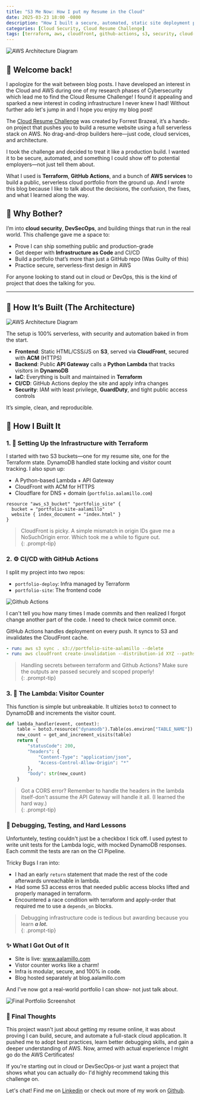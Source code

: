 ```yaml
---
title: "S3 Me Now: How I put my Resume in the Cloud"
date: 2025-03-23 18:00 -0800
description: "How I built a secure, automated, static site deployment pipeline using Terraform, GitHub Actions, and AWS."
categories: [Cloud Security, Cloud Resume Challenge]
tags: [terraform, aws, cloudfront, github-actions, s3, security, cloud-security, iac, guardduty, iam]
---
```


![AWS Architecture Diagram](/images/cloud-resume-challenge/crc-banner.png)

## 👋 Welcome back!

I apologize for the wait between blog posts. I have developed an interest in the Cloud and AWS during one of my research phases of Cybersecurity which lead me to find the Cloud Resume Challenge! I found it appealing and sparked a new interest in coding infrastructure I never knew I had! Without further ado let's jump in and I hope you enjoy my blog post!

The [Cloud Resume Challenge](https://cloudresumechallenge.dev) was created by Forrest Brazeal, it’s a hands-on project that pushes you to build a resume website using a full serverless stack on AWS. No drag-and-drop builders here—just code, cloud services, and architecture.

I took the challenge and decided to treat it like a production build. I wanted it to be secure, automated, and something I could show off to potential employers—not just tell them about.

What I used is **Terraform**, **GitHub Actions**, and a bunch of **AWS services** to build a public, serverless cloud portfolio from the ground up. And I wrote this blog because I like to talk about the decisions, the confusion, the fixes, and what I learned along the way.


## 🧠 Why Bother?

I’m into **cloud security**, **DevSecOps**, and building things that run in the real world. This challenge gave me a space to:

- Prove I can ship something public and production-grade  
- Get deeper with **Infrastructure as Code** and CI/CD  
- Build a portfolio that’s more than just a GitHub repo (Was Guilty of this)  
- Practice secure, serverless-first design in AWS  

For anyone looking to stand out in cloud or DevOps, this is the kind of project that does the talking for you.

---

## 📐 How It’s Built (The Architecture)

![AWS Architecture Diagram](/images/cloud-resume-challenge/aws-diagram.svg)

The setup is 100% serverless, with security and automation baked in from the start.

- **Frontend**: Static HTML/CSS/JS on **S3**, served via **CloudFront**, secured with **ACM** (HTTPS)
- **Backend**: Public **API Gateway** calls a **Python Lambda** that tracks visitors in **DynamoDB**
- **IaC**: Everything is built and maintained in **Terraform**
- **CI/CD**: GitHub Actions deploy the site and apply infra changes  
- **Security**: IAM with least privilege, **GuardDuty**, and tight public access controls

It’s simple, clean, and reproducible.

## 🧱 How I Built It

### 1. 🔨 Setting Up the Infrastructure with Terraform

I started with two S3 buckets—one for my resume site, one for the Terraform state. DynamoDB handled state locking and visitor count tracking. I also spun up:

- A Python-based Lambda + API Gateway  
- CloudFront with ACM for HTTPS  
- Cloudflare for DNS + domain (`portfolio.aalamillo.com`)

```hcl
resource "aws_s3_bucket" "portfolio_site" {
  bucket = "portfolio-site-aalamillo"
  website { index_document = "index.html" }
}
```
> CloudFront is picky. A simple  mismatch in origin IDs gave me a NoSuchOrigin error. Which took me a while to figure out.  
{: .prompt-tip} 

### 2. ⚙️ CI/CD with GitHub Actions

I split my project into two repos:
- `portfolio-deploy`: Infra managed by Terraform
- `portfolio-site`: The frontend code

![Github Actions](/images/cloud-resume-challenge/github-actions.png)

I can't tell you how many times I made commits and then realized I forgot change another part of the code. I need to check twice commit once.

GitHub Actions handles deployment on every push. It syncs to S3 and invalidates the CloudFront cache.

```yaml
- run: aws s3 sync . s3://portfolio-site-aalamillo --delete
- run: aws cloudfront create-invalidation --distribution-id XYZ --paths "/*"
```
> Handling secrets between terraform and Github Actions? Make sure the outputs are passed securely and scoped properly!  
{: .prompt-tip} 

### 3. 🐍 The Lambda: Visitor Counter
This function is simple but unbreakable. It ultizies ```boto3``` to connect to DynamoDB and increments the visitor count.

```python
def lambda_handler(event, context):
    table = boto3.resource("dynamodb").Table(os.environ["TABLE_NAME"])
    new_count = get_and_increment_visits(table)
    return {
        "statusCode": 200,
        "headers": {
            "Content-Type": "application/json",
            "Access-Control-Allow-Origin": "*"
        },
        "body": str(new_count)
    }
```
> Got a CORS error? Remember to handle the headers in the lambda itself-don't assume the API Gateway will handle it all. (I learned the hard way.)  
{: .prompt-tip} 

### 🧪 Debugging, Testing, and Hard Lessons
Unfortuntely, testing couldn't just be a checkbox I tick off. I used pytest to write unit tests for the Lambda logic, with mocked DynamoDB responses. Each commit the tests are ran on the CI Pipeline.

Tricky Bugs I ran into:
- I had an early ```return``` statement that made the rest of the code afterwards unreachable in lambda.
- Had some S3 access erros that needed public access blocks lifted and properly managed in terraform.
- Encountered a race condition with terraform and apply-order that required me to use a ```depends_on``` blocks.

> Debugging infrastructure code is tedious but awarding because you learn ***a lot.***  
{: .prompt-tip} 

### ✨ What I Got Out of It
- Site is live: www.aalamillo.com
- Vistor counter works like a charm!
- Infra is modular, secure, and 100% in code.
- Blog hosted separately at blog.aalamillo.com

And I've now got a real-world portfolio I can show- not just talk about.

![Final Portfolio Screenshot](/images/cloud-resume-challenge/final-portfolio.png)

### 🧠 Final Thoughts
This project wasn't just about getting my resume online, it was about proving I can build, secure, and automate a full-stack cloud application. It pushed me to adopt best practices, learn better debugging skills, and gain a deeper understanding of AWS. Now, armed with actual experience I might go do the AWS Certificates!

If you're starting out in cloud or DevSecOps-or just want a project that shows what you can actually do- I'd highly recommend taking this challenge on.

Let's chat! Find me on [Linkedin](https://www.linkedin.com/in/abel-alamillo/) or check out more of my work on [Github](https://github.com/abltcp97).  

